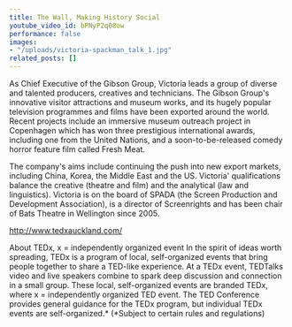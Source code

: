 ```yaml
---
title: The Wall, Making History Social
youtube_video_id: bPNyP2q08ow
performance: false
images:
- "/uploads/victoria-spackman_talk_1.jpg"
related_posts: []
---
```


As Chief Executive of the Gibson Group, Victoria leads a group of diverse and talented producers, creatives and technicians. The Gibson Group's innovative visitor attractions and museum works, and its hugely popular television programmes and films have been exported around the world.  Recent projects include an immersive museum outreach project in Copenhagen which has won three prestigious international awards, including one from the United Nations, and a soon-to-be-released comedy horror feature film called Fresh Meat.

The company's aims include continuing the push into new export markets, including China, Korea, the Middle East and the US. Victoria' qualifications balance the creative (theatre and film) and the analytical (law and linguistics).  Victoria is on the board of SPADA (the Screen Production and Development Association), is a director of Screenrights and has been chair of Bats Theatre in Wellington since 2005.

http://www.tedxauckland.com/

About TEDx, x = independently organized event
In the spirit of ideas worth spreading, TEDx is a program of local, self-organized events that bring people together to share a TED-like experience. At a TEDx event, TEDTalks video and live speakers combine to spark deep discussion and connection in a small group. These local, self-organized events are branded TEDx, where x = independently organized TED event. The TED Conference provides general guidance for the TEDx program, but individual TEDx events are self-organized.* (*Subject to certain rules and regulations)
